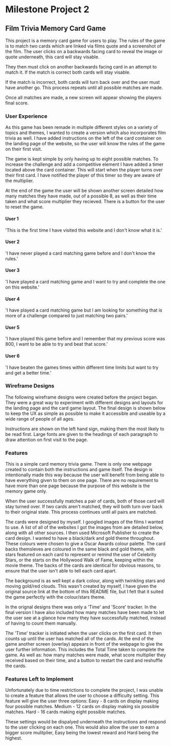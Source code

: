 # Milestone Project 2

## Film Trivia Memory Card Game

This project is a memory card game for users to play. The rules of the game is to match two cards which are linked via films quote and a 
screenshot of the film. The user clicks on a backwards facing card to reveal the image or quote underneath, this card will stay visable. 

They then must click on another backwards facing card in an attempt to match it. If the match is correct both cards will stay visable.

If the match is incorrect, both cards will turn back over and the user must have another go. This process repeats until all possible matches are made. 

Once all matches are made, a new screen will appear showing the players final score. 

### User Experience

As this game has been remade in multiple different styles on a variety of topics and themes, I wanted to create a version which also incorporates
film trivia as well. I have added instructions on the left of the card container on the landing page of the website, so the user will know the rules of the game on their first visit.

The game is kept simple by only having up to eight possible matches. To increase the challenge and add a competitive element I have added a timer located above the card container. 
This will start when the player turns over their first card. I have notified the player of this timer so they are aware of the multiplier.

At the end of the game the user will be shown another screen detailed how many matches they have made, out of a possible 8, as well as their time taken and what score multiplier they recieved. 
There is a button for the user to reset the game. 


#### User 1
'This is the first time I have visited this website and I don't know what it is.'

#### User 2
'I have never played a card matching game before and I don't know the rules.'

#### User 3
'I have played a card matching game and I want to try and complete the one on this website.'

#### User 4
'I have played a card matching game but I am looking for something that is more of a challenge compared to just matching two pairs.'

#### User 5
'I have played this game before and I remember that my previous score was 800, I want to be able to try and beat that score.'

#### User 6
'I have beaten the games times within different time limits but want to try and get a better time.'


### Wireframe Designs

The following wireframe designs were created before the project began. They were a great way to experiment with different designs and layouts for the landing page and the card 
game layout. The final design is shown below to keep the UX as simple as possible to make it accessible and useable by a wide range of people of all ages. 

Instructions are shown on the left hand sign, making them the most likely to be read first. Large fonts are given to the headings of each paragraph to draw attention on first visit to the page.

### Features

This is a simple card memory trivia game. There is only one webpage created to contain both the instructions and game itself. The design is intentionally made this way because the user 
will benefit from being able to have everything given to them on one page. There are no requirement to have more than one page because the purpose of this website is the 
memory game only. 

When the user successfully matches a pair of cards, both of those card will stay turned over. If two cards aren't matched, they will both turn over back to their original 
state. This process continues until all pairs are matched.

The cards were designed by myself. I googled images of the films I wanted to use. A list of all of the websites I got the images from are detailed below, along with 
all other sources. I then used Microsoft Publisher to create the card design. I wanted to have a black/dark and gold theme throughout. These colours were chosen to give a 
Oscar Awards colour palette. The card backs themsleves are coloured in the same black and gold theme, with stars featured on each card to represent or remind the user 
of Celebrity Stars, or the starts on the Hollywood Walk of Fame, keeping within the movie theme. The backs of the cards are identical for obvious reasons, to ensure that the user 
isn't able to tell each card apart.

The background is as well kept a dark colour, along with twinkling stars and moving gold/red clouds. 
This wasn't created by myself, I have given the original source link at the bottom of this README file, but I felt that it suited the game perfectly with the colour/stars theme.

In the orignal designs there was only a 'Time' and 'Score' tracker. In the final version I have also included how many matches have been made to let the user see at a glance 
how many they have successfully matched, instead of having to count them manually. 

The 'Time' tracker is initiated when the user clicks on the first card. It then counts up until the user has matched all of the cards. At the end of the game another 
screen (overlay) appears in front of the webpage to give the user further information. This includes the Total Time taken to complete the game. As well as: how many matches
were made, what score multiplier they received based on their time, and a button to restart the card and reshuffle the cards.

### Features Left to Implement

Unfortunately due to time restrictions to complete the project, I was unable to create a feature that allows the user to choose a difficulty setting. This feature will
give the user three options: 
Easy - 8 cards on display making four possible matches.
Medium - 12 cards on display making six possible matches.
Hard - 16 cards making eight possible matches.

These settings would be dispalyed underneath the instructions and respond to the user clicking on each one. This would also allow the user to earn a bigger score 
mulitplier, Easy being the lowest reward and Hard being the highest.